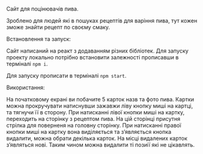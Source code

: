 Сайт для поцінювачів пива.

Зроблено для людей які в пошуках рецептів для варіння пива, тут кожен зможе
знайти рецепт по своєму смаку.

Встановлення та запуск:

Сайт написаний на реакт з додаванням різних бібліотек. Для запуску проекту
локально потрібно встановити залежності прописавши в терміналі `npm i`.

Для запуску прописати в терміналі `npm start`.

Використання:

На початковому екрані ви побачите 5 карток назв та фото пива.
Картки можна прокручувати натиснувши зажавжи ліву кнопку миші на картці, та тягнучи її в сторону.
При натисканні лівої кнопки миші на картку, переходить на сторінку з рецептом пива. На цій сторінці присутня стрілка для поверненя на головну сторінку.
При натисканні правої кнопки миші на картку вона виділяється та зʼявляється кнопка видалити, можна обрати декілька карток.
На місці видалених карток зʼявляться нові. Таким чином можна видалити ті позиії які не цікавлять.

